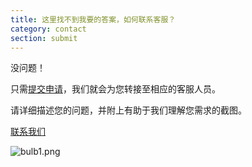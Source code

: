 ```yaml
---
title: 这里找不到我要的答案，如何联系客服？
category: contact
section: submit
---
```

没问题！

只需[提交申请](https://help.studycat.com/hc/en-gb/requests/new)，我们就会为您转接至相应的客服人员。

请详细描述您的问题，并附上有助于我们理解您需求的截图。

[联系我们](https://help.studycat.com/hc/en-gb/requests/new)

![bulb1.png](https://help.studycat.com/hc/article_attachments/31662880176025)